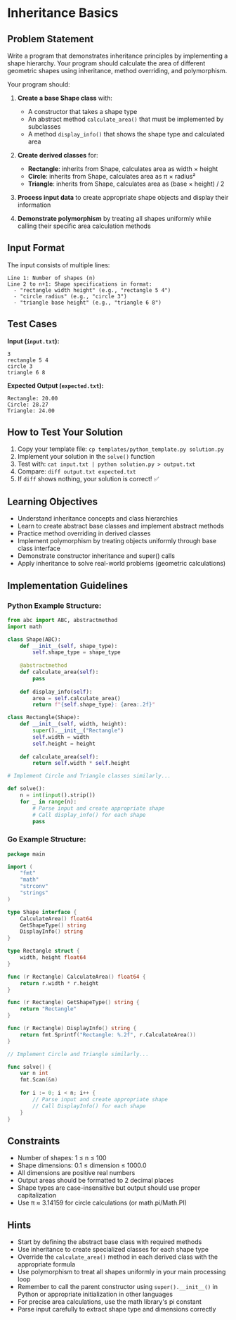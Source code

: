 # Inheritance Basics

## Problem Statement

Write a program that demonstrates inheritance principles by implementing a shape hierarchy. Your program should calculate the area of different geometric shapes using inheritance, method overriding, and polymorphism.

Your program should:

1. **Create a base Shape class** with:
   - A constructor that takes a shape type
   - An abstract method `calculate_area()` that must be implemented by subclasses
   - A method `display_info()` that shows the shape type and calculated area

2. **Create derived classes** for:
   - **Rectangle**: inherits from Shape, calculates area as width × height
   - **Circle**: inherits from Shape, calculates area as π × radius²
   - **Triangle**: inherits from Shape, calculates area as (base × height) / 2

3. **Process input data** to create appropriate shape objects and display their information

4. **Demonstrate polymorphism** by treating all shapes uniformly while calling their specific area calculation methods

## Input Format

The input consists of multiple lines:
```
Line 1: Number of shapes (n)
Line 2 to n+1: Shape specifications in format:
  - "rectangle width height" (e.g., "rectangle 5 4")
  - "circle radius" (e.g., "circle 3")
  - "triangle base height" (e.g., "triangle 6 8")
```

## Test Cases

**Input (`input.txt`):**
```
3
rectangle 5 4
circle 3
triangle 6 8
```

**Expected Output (`expected.txt`):**
```
Rectangle: 20.00
Circle: 28.27
Triangle: 24.00
```

## How to Test Your Solution

1. Copy your template file: `cp templates/python_template.py solution.py`
2. Implement your solution in the `solve()` function
3. Test with: `cat input.txt | python solution.py > output.txt`
4. Compare: `diff output.txt expected.txt`
5. If `diff` shows nothing, your solution is correct! ✅

## Learning Objectives

- Understand inheritance concepts and class hierarchies
- Learn to create abstract base classes and implement abstract methods
- Practice method overriding in derived classes
- Implement polymorphism by treating objects uniformly through base class interface
- Demonstrate constructor inheritance and super() calls
- Apply inheritance to solve real-world problems (geometric calculations)

## Implementation Guidelines

### Python Example Structure:
```python
from abc import ABC, abstractmethod
import math

class Shape(ABC):
    def __init__(self, shape_type):
        self.shape_type = shape_type
    
    @abstractmethod
    def calculate_area(self):
        pass
    
    def display_info(self):
        area = self.calculate_area()
        return f"{self.shape_type}: {area:.2f}"

class Rectangle(Shape):
    def __init__(self, width, height):
        super().__init__("Rectangle")
        self.width = width
        self.height = height
    
    def calculate_area(self):
        return self.width * self.height

# Implement Circle and Triangle classes similarly...

def solve():
    n = int(input().strip())
    for _ in range(n):
        # Parse input and create appropriate shape
        # Call display_info() for each shape
        pass
```

### Go Example Structure:
```go
package main

import (
    "fmt"
    "math"
    "strconv"
    "strings"
)

type Shape interface {
    CalculateArea() float64
    GetShapeType() string
    DisplayInfo() string
}

type Rectangle struct {
    width, height float64
}

func (r Rectangle) CalculateArea() float64 {
    return r.width * r.height
}

func (r Rectangle) GetShapeType() string {
    return "Rectangle"
}

func (r Rectangle) DisplayInfo() string {
    return fmt.Sprintf("Rectangle: %.2f", r.CalculateArea())
}

// Implement Circle and Triangle similarly...

func solve() {
    var n int
    fmt.Scan(&n)
    
    for i := 0; i < n; i++ {
        // Parse input and create appropriate shape
        // Call DisplayInfo() for each shape
    }
}
```

## Constraints

- Number of shapes: 1 ≤ n ≤ 100
- Shape dimensions: 0.1 ≤ dimension ≤ 1000.0
- All dimensions are positive real numbers
- Output areas should be formatted to 2 decimal places
- Shape types are case-insensitive but output should use proper capitalization
- Use π ≈ 3.14159 for circle calculations (or math.pi/Math.PI)

## Hints

- Start by defining the abstract base class with required methods
- Use inheritance to create specialized classes for each shape type
- Override the `calculate_area()` method in each derived class with the appropriate formula
- Use polymorphism to treat all shapes uniformly in your main processing loop
- Remember to call the parent constructor using `super().__init__()` in Python or appropriate initialization in other languages
- For precise area calculations, use the math library's pi constant
- Parse input carefully to extract shape type and dimensions correctly

